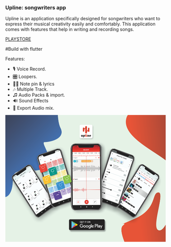 ### Upline: songwriters app

Upline is an application specifically designed for songwriters who want to express their musical creativity easily and comfortably. This application comes with features that help in writing and recording songs.

<a href='https://play.google.com/store/apps/details?id=com.mamena.upline'>PLAYSTORE</a> 

#Build with flutter

Features:
   - 🎙️  Voice Record.
   - 🎛️  Loopers.
   - ✍🏻  Note pin & lyrics
   - 🎶  Multiple Track.
   -  ♫  Audio Packs & import.
   - 🔊  Sound Effects
   - 📁  Export Audio mix.
<a href='https://play.google.com/store/apps/details?id=com.mamena.upline'>
<p align="center">
<img src="/upline.png" height="400px">
</p>
</a>

<!--
**Mamena2020/Mamena2020** is a ✨ _special_ ✨ repository because its `README.md` (this file) appears on your GitHub profile.

Here are some ideas to get you started:

- 🔭 I’m currently working on ...
- 🌱 I’m currently learning ...
- 👯 I’m looking to collaborate on ...
- 🤔 I’m looking for help with ...
- 💬 Ask me about ...
- 📫 How to reach me: ...
- 😄 Pronouns: ...
- ⚡ Fun fact: ...
-->
